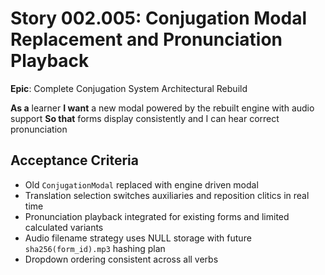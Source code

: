 # Story 002.005: Conjugation Modal Replacement and Pronunciation Playback

**Epic**: Complete Conjugation System Architectural Rebuild

**As a** learner
**I want** a new modal powered by the rebuilt engine with audio support
**So that** forms display consistently and I can hear correct pronunciation

## Acceptance Criteria
- Old `ConjugationModal` replaced with engine driven modal
- Translation selection switches auxiliaries and reposition clitics in real time
- Pronunciation playback integrated for existing forms and limited calculated variants
- Audio filename strategy uses NULL storage with future `sha256(form_id).mp3` hashing plan
- Dropdown ordering consistent across all verbs
